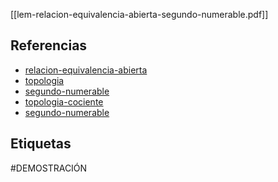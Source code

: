 [[lem-relacion-equivalencia-abierta-segundo-numerable.pdf]]

## Referencias
- [relacion-equivalencia-abierta](./relacion-equivalencia-abierta.md)
- [topologia](./topologia.md)
- [segundo-numerable](./segundo-numerable.md)
- [topologia-cociente](./topologia-cociente.md)
- [segundo-numerable](./segundo-numerable.md)

## Etiquetas
#DEMOSTRACIÓN 
